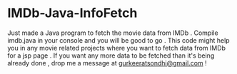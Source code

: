 # IMDb-Java-InfoFetch
Just made a Java program to fetch the movie data from IMDb . Compile imdb.java in your console and you will be good to go . This code might help you in any movie related projects where you want to fetch data from IMDb for a jsp page . If you want any more data to be fetched than it's being already done , drop me a message at gurkeeratsondhi@gmail.com !
